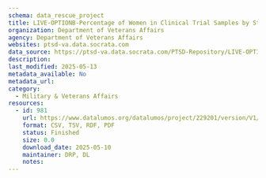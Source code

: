 ```yaml
---
schema: data_rescue_project 
title: LIVE-OPTIONB-Percentage of Women in Clinical Trial Samples by Study Class
organization: Department of Veterans Affairs
agency: Department of Veterans Affairs
websites: ptsd-va.data.socrata.com
data_source: https://ptsd-va.data.socrata.com/PTSD-Repository/LIVE-OPTIONB-Percentage-of-Women-in-Clinical-Trial/je8n-zvqp
description: 
last_modified: 2025-05-13
metadata_available: No
metadata_url: 
category:
  - Military & Veterans Affairs 
resources:
  - id: 981
    url: https://www.datalumos.org/datalumos/project/229201/version/V1/view
    format: CSV, TSV, RDF, PDF
    status: Finished
    size: 0.0
    download_date: 2025-05-10
    maintainer: DRP, DL
    notes: 
---
```

